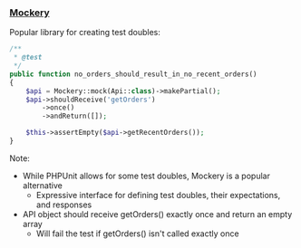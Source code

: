 ### [Mockery](http://docs.mockery.io/)

Popular library for creating test doubles:

```php
/**
 * @test
 */
public function no_orders_should_result_in_no_recent_orders()
{
    $api = Mockery::mock(Api::class)->makePartial();
    $api->shouldReceive('getOrders')
        ->once()
        ->andReturn([]);

    $this->assertEmpty($api->getRecentOrders());
}
```

Note:

* While PHPUnit allows for some test doubles, Mockery is a popular alternative
    - Expressive interface for defining test doubles, their expectations, and responses
* API object should receive getOrders() exactly once and return an empty array
    - Will fail the test if getOrders() isn't called exactly once
